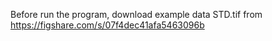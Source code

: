 Before run the program, download example data STD.tif from https://figshare.com/s/07f4dec41afa5463096b
